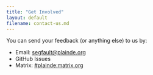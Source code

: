 ```yaml
---
title: "Get Involved"
layout: default
filename: contact-us.md
--- 
```


You can send your feedback (or anything else) to us by:

- Email: <segfault@plainde.org>
- GitHub Issues
- Matrix: [#plainde:matrix.org](https://matrix.to/#/#plainde:matrix.org)
